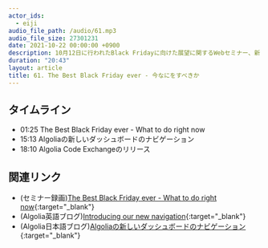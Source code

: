 ```yaml
---
actor_ids:
  - eiji
audio_file_path: /audio/61.mp3
audio_file_size: 27301231
date: 2021-10-22 00:00:00 +0900
description: 10月12日に行われたBlack Fridayに向けた展望に関するWebセミナー、新しくなったAlgoliaの管理画面、Algolia Code Exchangeについて話しました
duration: "20:43"
layout: article
title: 61. The Best Black Friday ever - 今なにをすべきか
---
```


## タイムライン

- 01:25 The Best Black Friday ever - What to do right now
- 15:13 Algoliaの新しいダッシュボードのナビゲーション
- 18:10 Algolia Code Exchangeのリリース
  
## 関連リンク

- (セミナー録画)[The Best Black Friday ever - What to do right now](https://resources.algolia.com/home/webinar-bestblackfriday-retail){:target="_blank"}
- (Algolia英語ブログ)[Introducing our new navigation](https://www.algolia.com/blog/product/introducing-our-new-navigation/){:target="_blank"}
- (Algolia日本語ブログ)[Algoliaの新しいダッシュボードのナビゲーション](https://shinodogg.com/2021/10/18/introducing-our-new-navigation/){:target="_blank"}